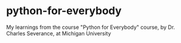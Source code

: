 # python-for-everybody
My learnings from the course "Python for Everybody" course, by Dr. Charles Severance, at Michigan University
